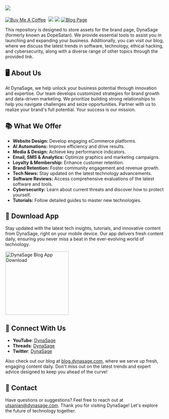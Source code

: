 <h1 align="left"><a href="https://bit.ly/3iBAz9U">
<img src="https://blogger.googleusercontent.com/img/b/R29vZ2xl/AVvXsEjSsgZvv8yb6aHhQ7o0gnoPJYQhVI8KLwuShiBfFqGnh0F_hjRXYcp8E0pixoGvhBrjgKSLThCQ3zUuPQ6W9RGmdrIPEo1ohpSUa8SGl_FCSxqg_72AUnT_ie0Tft4zsyBnE0T8uuKMZ6VhV8JGPavLLIoNWkQbT8hMoeU7FQhd3AbXtwb0XnEcOG_kgKA/s16000/Untitled%20design(1)%20(1).png"></a></h1>

[![Buy Me A Coffee](https://img.shields.io/badge/Buy_Me_A_Coffee-FFDD00?style=flat&logo=buy-me-a-coffee&logoColor=black)](https://www.buymeacoffee.com/utsanjan)‎ ‎
[![](https://dcbadge.limes.pink/api/server/https://discord.com/invite/uavTPkr?style=flat)](https://discord.gg/bvzTHWnD3n)‎ ‎
[![](https://img.shields.io/github/license/utsanjan/DopeSatan?logoColor=red&style=flat)](https://github.com/utsanjan/DopeSatan/blob/main/LICENSE)‎ ‎
[![Blog Page](https://img.shields.io/website?color=147FBC&label=DynaSage&style=flat&url=https%3A%2F%2Fwww.dynasage.com%2F)](https://www.dynasage.com/)‎ ‎

This repository is designed to store assets for the brand page, DynaSage (formerly known as DopeSatan). We provide essential tools to assist you in launching and expanding your business. Additionally, you can visit our blog, where we discuss the latest trends in software, technology, ethical hacking, and cybersecurity, along with a diverse range of other topics through the provided link.

## 🖥️ About Us
At DynaSage, we help unlock your business potential through innovation and expertise. Our team develops customized strategies for brand growth and data-driven marketing. We prioritize building strong relationships to help you navigate challenges and seize opportunities. Partner with us to realize your brand's full potential. Your success is our mission.

## 📚 What We Offer
- **Website Design:** Develop engaging eCommerce platforms.  
- **AI Automations:** Improve efficiency and drive results.  
- **Media & Design:** Achieve key performance indicators.  
- **Email, SMS & Analytics:** Optimize graphics and marketing campaigns.  
- **Loyalty & Membership:** Enhance customer retention.  
- **Brand Retention:** Foster community engagement and revenue growth.  
- **Tech News:** Stay updated on the latest technology advancements.  
- **Software Reviews:** Access comprehensive evaluations of the latest software and tools.  
- **Cybersecurity:** Learn about current threats and discover how to protect yourself.  
- **Tutorials:** Follow detailed guides to master new technologies.  

## 📲 Download App

Stay updated with the latest tech insights, tutorials, and innovative content from DynaSage, right on your mobile device. Our app delivers fresh content daily, ensuring you never miss a beat in the ever-evolving world of technology.

<a href="https://github.com/utsanjan/DopeSatan/releases">
<img src="https://bit.ly/3Ee49cs" alt="DynaSage Blog App Download" width="200" height"auto"></a>

## 📢 Connect With Us
- **YouTube**: [DynaSage](https://youtube.com/@dynasage)
- **Threads**: [DynaSage](https://www.threads.net/@thedynasage)
- **Twitter**: [DynaSage](https://x.com/thedynasage)

Also check out our blog at [blog.dynasage.com](https://blog.dynasage.com), where we serve up fresh, engaging content daily. Don't miss out on the latest trends and expert advice designed to keep you ahead of the curve!
 
## 📧 Contact
Have questions or suggestions? Feel free to reach out at [utsanjan@dynasage.com](mailto:utsanjan@dynasage.com).
Thank you for visiting DynaSage! Let's explore the future of technology together.
